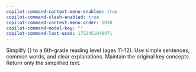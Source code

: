 ```yaml
---
copilot-command-context-menu-enabled: true
copilot-command-slash-enabled: true
copilot-command-context-menu-order: 1030
copilot-command-model-key: ""
copilot-command-last-used: 1752451040471
---
```

Simplify {} to a 6th-grade reading level (ages 11-12). Use simple sentences, common words, and clear explanations. Maintain the original key concepts. Return only the simplified text.
